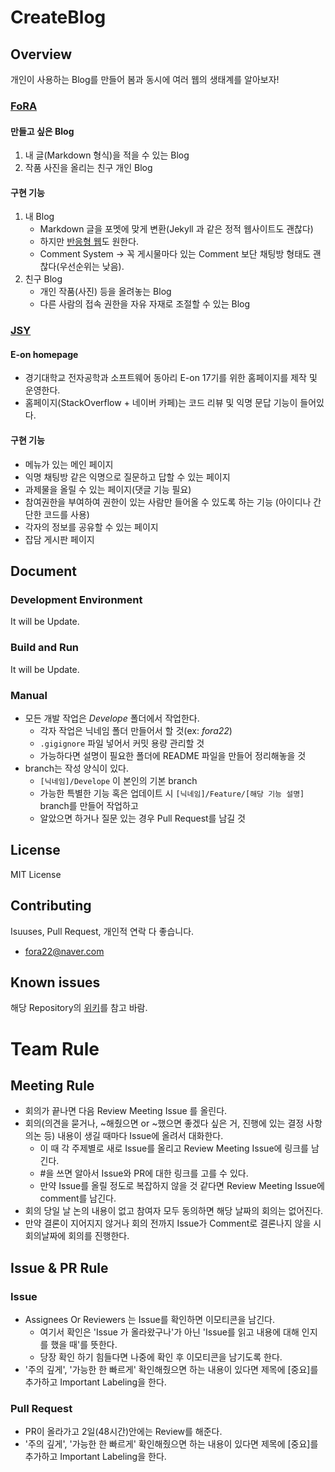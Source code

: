 # CreateBlog

## Overview
개인이 사용하는 Blog를 만들어 봄과 동시에 여러 웹의 생태계를 알아보자!
### [FoRA](https://github.com/fora22)
#### 만들고 싶은 Blog
1. 내 글(Markdown 형식)을 적을 수 있는 Blog
2. 작품 사진을 올리는 친구 개인 Blog

#### 구현 기능
1. 내 Blog
    - Markdown 글을 포멧에 맞게 변환(Jekyll 과 같은 정적 웹사이트도 괜찮다)
    - 하지만 [반응형 웹](https://vuejsexamples.com/minimal-blog-concept-with-vue-js-2/)도 원한다.
    - Comment System -> 꼭 게시물마다 있는 Comment 보단 채팅방 형태도 괜찮다(우선순위는 낮음).
2. 친구 Blog
    - 개인 작품(사진) 등을 올려놓는 Blog
    - 다른 사람의 접속 권한을 자유 자재로 조절할 수 있는 Blog

### [JSY](https://github.com/JSY8869)
#### E-on homepage
- 경기대학교 전자공학과 소프트웨어 동아리 E-on 17기를 위한 홈페이지를 제작 및 운영한다.
- 홈페이지(StackOverflow + 네이버 카페)는 코드 리뷰 및 익명 문답 기능이 들어있다.
#### 구현 기능
- 메뉴가 있는 메인 페이지
- 익명 채팅방 같은 익명으로 질문하고 답할 수 있는 페이지
- 과제물을 올릴 수 있는 페이지(댓글 기능 필요)
- 참여권한을 부여하여 권한이 있는 사람만 들어올 수 있도록 하는 기능 (아이디나 간단한 코드를 사용)
- 각자의 정보를 공유할 수 있는 페이지
- 잡담 게시판 페이지
## Document
### Development Environment
It will be Update.
### Build and Run
It will be Update.
### Manual
- 모든 개발 작업은 *Develope* 폴더에서 작업한다.
  - 각자 작업은 닉네임 폴더 만들어서 할 것(ex: *fora22*)
  - `.gigignore` 파일 넣어서 커밋 용량 관리할 것
  - 가능하다면 설명이 필요한 폴더에 README 파일을 만들어 정리해놓을 것
- branch는 작성 양식이 있다.
  - `[닉네임]/Develope` 이 본인의 기본 branch
  - 가능한 특별한 기능 혹은 업데이트 시 `[닉네임]/Feature/[해당 기능 설명]` branch를 만들어 작업하고
  - 알았으면 하거나 질문 있는 경우 Pull Request를 남길 것

## License
MIT License
## Contributing
Isuuses, Pull Request, 개인적 연락 다 좋습니다.
 - fora22@naver.com
 
## Known issues
해당 Repository의 [위키](https://github.com/fora22/CreateBlog/wiki)를 참고 바람.

# Team Rule
## Meeting Rule
- 회의가 끝나면 다음 Review Meeting Issue 를 올린다.
- 회의(의견을 묻거나, ~해줬으면 or ~했으면 좋겠다 싶은 거, 진행에 있는 결정 사항 의논 등) 내용이 생길 때마다 Issue에 올려서 대화한다.
  - 이 때 각 주제별로 새로 Issue를 올리고 Review Meeting Issue에 링크를 남긴다.
  - #을 쓰면 알아서 Issue와 PR에 대한 링크를 고를 수 있다.
  - 만약 Issue를 올릴 정도로 복잡하지 않을 것 같다면 Review Meeting Issue에 comment를 남긴다.
- 회의 당일 날 논의 내용이 없고 참여자 모두 동의하면 해당 날짜의 회의는 없어진다.
- 만약 결론이 지어지지 않거나 회의 전까지 Issue가 Comment로 결론나지 않을 시 회의날짜에 회의를 진행한다.

## Issue & PR Rule
### Issue
- Assignees Or Reviewers 는 Issue를 확인하면 이모티콘을 남긴다.
  - 여기서 확인은 'Issue 가 올라왔구나'가 아닌 'Issue를 읽고 내용에 대해 인지를 했을 때'를 뜻한다.
  - 당장 확인 하기 힘들다면 나중에 확인 후 이모티콘을 남기도록 한다.
- '주의 깊게', '가능한 한 빠르게' 확인해줬으면 하는 내용이 있다면 제목에 [중요]를 추가하고 Important Labeling을 한다.
### Pull Request
- PR이 올라가고 2일(48시간)안에는 Review를 해준다.
- '주의 깊게', '가능한 한 빠르게' 확인해줬으면 하는 내용이 있다면 제목에 [중요]를 추가하고 Important Labeling을 한다.